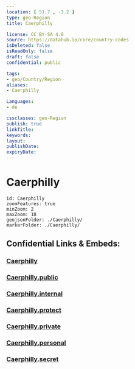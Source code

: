 ```yaml
---
location: [ 51.7 , -3.2 ] 
type: geo-Region
title: Caerphilly

license: CC BY-SA 4.0
source: https://datahub.io/core/country-codes
isDeleted: false
isReadOnly: false
draft: false
confidential: public

tags:
- geo/Country/Region
aliases:
- Caerphilly

Languages:
- de

cssclasses: geo-Region
publish: true
linkTitle: 
keywords: 
layout: 
publishDate: 
expiryDate: 
---
```


# Caerphilly

```leaflet
id: Caerphilly
zoomFeatures: true 
minZoom: 2 
maxZoom: 18
geojsonFolder: ./Caerphilly/
markerFolder: ./Caerphilly/
```


## Confidential Links & Embeds: 

### [Caerphilly](/_Standards/Earth/Continent/Europe/Europe~North/UK/Wales/counties~Wales/Caerphilly.md) 

### [Caerphilly.public](/_public/Earth/Continent/Europe/Europe~North/UK/Wales/counties~Wales/Caerphilly.public.md) 

### [Caerphilly.internal](/_internal/Earth/Continent/Europe/Europe~North/UK/Wales/counties~Wales/Caerphilly.internal.md) 

### [Caerphilly.protect](/_protect/Earth/Continent/Europe/Europe~North/UK/Wales/counties~Wales/Caerphilly.protect.md) 

### [Caerphilly.private](/_private/Earth/Continent/Europe/Europe~North/UK/Wales/counties~Wales/Caerphilly.private.md) 

### [Caerphilly.personal](/_personal/Earth/Continent/Europe/Europe~North/UK/Wales/counties~Wales/Caerphilly.personal.md) 

### [Caerphilly.secret](/_secret/Earth/Continent/Europe/Europe~North/UK/Wales/counties~Wales/Caerphilly.secret.md)

